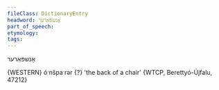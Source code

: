 ```yaml
---
fileClass: DictionaryEntry
headword: אָנשפּאַרער
part_of_speech: 
etymology: 
tags: 
---
```

אָנשפּאַרער

{WESTERN}
óˑnšpaˑrər {?} 'the back of a chair' {WTCP, Berettyó-Újfalu, 47212}
